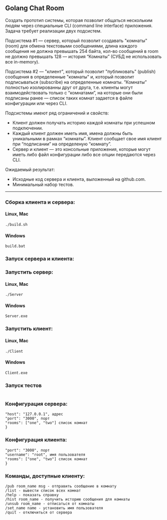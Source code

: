 ## Golang Chat Room

Создать прототип системы, которая позволит общаться нескольким людям через специальные CLI (command line interface) приложения. Задача требует реализации двух подсистем.

Подсистема #1 — сервер, который позволит создавать "комнаты" (room) для обмена текстовыми сообщениями, длина каждого сообщения не должна превышать 254 байта, кол-во сообщений в room не должно превышать 128 — история “Комнаты” (СУБД не использовать все in-memory).

Подсистема #2 — "клиент", который позволит "публиковать" (publish) сообщения в определенные "комнаты" и, который позволит подписываться (subscribe) на определенные комнаты. ”Комнаты” полностью изолированны друг от друга, т.е. клиенты могут взаимодействовать только с “комнатами”, на которые они были подписаны ранее — список таких комнат задается в файле конфигурации или через CLI.

Подсистемы имеют ряд ограничений и свойств:

- Клиент должен получать историю каждой комнаты при успешном подключении.
- Каждый клиент должен иметь имя, имена должны быть уникальными в рамках “комнаты”. Клиент сообщает свое имя клиент при “подписании” на определеную “комнату”.
- Сервер и клиент — это консольные приложения, которые могут иметь либо файл конфигурации либо все опции передаются через CLI.

Ожидаемый результат:

- Исходные код сервера и клиента, выложенный на github.com.
- Минимальный набор тестов.

__________

### Сборка клиента и сервера:

#### Linux, Mac

```chmod 700 ./build.sh
./build.sh
```

#### Windows

```build.bat```

### Запуск сервера и клиента:
### Запустить сервер:

#### Linux, Mac

```cd Server
./Server
```

#### Windows

```cd Server
Server.exe
```

### Запустить клиент:

#### Linux, Mac
```cd Client
./Client
```

#### Windows
```cd Client
Client.exe
```

### Запуск тестов

```go test -v server_test.go
```

### Конфигурация сервера:

```{
"host": "127.0.0.1", адрес
"port": "3000", порт
"rooms": ["one", "two"] список комнат
}
```


### Конфигурация клиента:

```{"host": "127.0.0.1", адрес
"port": "3000", порт
"username": "root", имя пользователя
"rooms": ["one", "two"] список комнат
}
```


### Команды, доступные клиенту:

```/sub room_name - подписаться на комнату
/pub room_name msg - отправить сообщение в комнату
/list - вывести список всех комнат
/help - показать справку
/hist room_name - получить историю сообщения для комнаты
/unsub room_name - отписаться от комнаты
/set_name name - установить имя пользователя
/quit - отключиться от сервера
```
